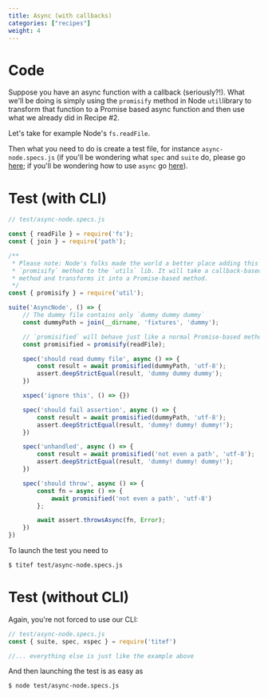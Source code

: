 ```yaml
---
title: Async (with callbacks)
categories: ["recipes"]
weight: 4
---
```


# Code

Suppose you have an async function with a callback (seriously?!). What we'll be doing
is simply using the `promisify` method in Node `util`library to transform that function
to a Promise based async function and then use what we already did in Recipe #2.

Let's take for example Node's `fs.readFile`.

Then what you need to do is create a test file, for instance `async-node.specs.js` (if
you'll be wondering what `spec` and `suite` do, please go [here](./sync); if you'll
be wondering how to use `async` go [here](./async-promise)).

# Test (with CLI)

```javascript
// test/async-node.specs.js

const { readFile } = require('fs');
const { join } = require('path');

/**
 * Please note: Node's folks made the world a better place adding this
 * `promisify` method to the `utils` lib. It will take a callback-based
 * method and transforms it into a Promise-based method.
 */
const { promisify } = require('util');

suite('AsyncNode', () => {
    // The dummy file contains only `dummy dummy dummy`
    const dummyPath = join(__dirname, 'fixtures', 'dummy');

    // `promisified` will behave just like a normal Promise-based method
    const promisified = promisify(readFile);

    spec('should read dummy file', async () => {
        const result = await promisified(dummyPath, 'utf-8');
        assert.deepStrictEqual(result, 'dummy dummy dummy');
    })

    xspec('ignore this', () => {})

    spec('should fail assertion', async () => {
        const result = await promisified(dummyPath, 'utf-8');
        assert.deepStrictEqual(result, 'dummy! dummy! dummy!');
    })

    spec('unhandled', async () => {
        const result = await promisified('not even a path', 'utf-8');
        assert.deepStrictEqual(result, 'dummy! dummy! dummy!');
    })

    spec('should throw', async () => {
        const fn = async () => {
            await promisified('not even a path', 'utf-8')
        };

        await assert.throwsAsync(fn, Error);
    })
})

```

To launch the test you need to

```bash
$ titef test/async-node.specs.js
```

# Test (without CLI)

Again, you're not forced to use our CLI:

```javascript
// test/async-node.specs.js
const { suite, spec, xspec } = require('titef')

//... everything else is just like the example above
```

And then launching the test is as easy as

```bash
$ node test/async-node.specs.js
```